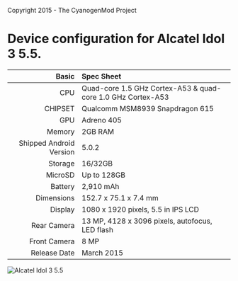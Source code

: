 Copyright 2015 - The CyanogenMod Project

Device configuration for Alcatel Idol 3 5.5.
=====================================

Basic   | Spec Sheet
-------:|:-------------------------
CPU     | Quad-core 1.5 GHz Cortex-A53 & quad-core 1.0 GHz Cortex-A53
CHIPSET | Qualcomm MSM8939 Snapdragon 615
GPU     | Adreno 405
Memory  |2GB RAM
Shipped Android Version | 5.0.2
Storage | 16/32GB
MicroSD | Up to 128GB
Battery | 2,910 mAh
Dimensions | 152.7 x 75.1 x 7.4 mm
Display | 1080 x 1920 pixels, 5.5 in IPS LCD
Rear Camera  | 13 MP, 4128 x 3096 pixels, autofocus, LED flash
Front Camera | 8 MP
Release Date | March 2015


![Alcatel Idol 3 5.5](http://im.ziffdavisinternational.com/pcmag_me/photo/default/alcatel-one-touch-idol-3-2_xp51.jpg "Alcatel Idol 3 5.5")
